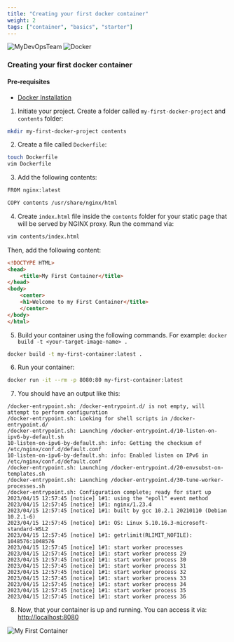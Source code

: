 ```yaml
---
title: "Creating your first docker container"
weight: 2
tags: ["container", "basics", "starter"]
---
```


![MyDevOpsTeam](/images/MyDevOpsTeam-Logo.png?width=20pc)
![Docker](/images/docker-icon.png?width=15pc)

### Creating your first docker container

#### Pre-requisites

- [Docker Installation](/containerization/docker/docker-installation/)

1. Initiate your project. Create a folder called `my-first-docker-project` and `contents` folder:

```bash
mkdir my-first-docker-project contents
```

2. Create a file called `Dockerfile`:

```bash
touch Dockerfile
vim Dockerfile
```

3. Add the following contents:

```bash
FROM nginx:latest

COPY contents /usr/share/nginx/html
```

4. Create `index.html` file inside the `contents` folder for your static page that will be served by NGINX proxy. Run the command via:

```bash
vim contents/index.html
```

Then, add the following content:

```html
<!DOCTYPE HTML>
<head>
    <title>My First Container</title>
</head>
<body>
    <center>
    <h1>Welcome to my First Container</title>
    </center>
</body>
</html>
```

5. Build your container using the following commands. For example: `docker build -t <your-target-image-name> .`

```bash
docker build -t my-first-container:latest .
```

6. Run your container:

```bash
docker run -it --rm -p 8080:80 my-first-container:latest
```

7. You should have an output like this:

```
/docker-entrypoint.sh: /docker-entrypoint.d/ is not empty, will attempt to perform configuration
/docker-entrypoint.sh: Looking for shell scripts in /docker-entrypoint.d/
/docker-entrypoint.sh: Launching /docker-entrypoint.d/10-listen-on-ipv6-by-default.sh
10-listen-on-ipv6-by-default.sh: info: Getting the checksum of /etc/nginx/conf.d/default.conf
10-listen-on-ipv6-by-default.sh: info: Enabled listen on IPv6 in /etc/nginx/conf.d/default.conf
/docker-entrypoint.sh: Launching /docker-entrypoint.d/20-envsubst-on-templates.sh
/docker-entrypoint.sh: Launching /docker-entrypoint.d/30-tune-worker-processes.sh
/docker-entrypoint.sh: Configuration complete; ready for start up
2023/04/15 12:57:45 [notice] 1#1: using the "epoll" event method
2023/04/15 12:57:45 [notice] 1#1: nginx/1.23.4
2023/04/15 12:57:45 [notice] 1#1: built by gcc 10.2.1 20210110 (Debian 10.2.1-6)
2023/04/15 12:57:45 [notice] 1#1: OS: Linux 5.10.16.3-microsoft-standard-WSL2
2023/04/15 12:57:45 [notice] 1#1: getrlimit(RLIMIT_NOFILE): 1048576:1048576
2023/04/15 12:57:45 [notice] 1#1: start worker processes
2023/04/15 12:57:45 [notice] 1#1: start worker process 29
2023/04/15 12:57:45 [notice] 1#1: start worker process 30
2023/04/15 12:57:45 [notice] 1#1: start worker process 31
2023/04/15 12:57:45 [notice] 1#1: start worker process 32
2023/04/15 12:57:45 [notice] 1#1: start worker process 33
2023/04/15 12:57:45 [notice] 1#1: start worker process 34
2023/04/15 12:57:45 [notice] 1#1: start worker process 35
2023/04/15 12:57:45 [notice] 1#1: start worker process 36
```

8. Now, that your container is up and running. You can access it via: [http://localhost:8080](http://localhost:8080)

![My First Container](/images/my-first-container.png)
